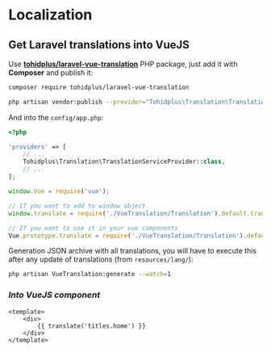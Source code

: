 # Localization

## **Get Laravel translations into VueJS**

Use [**tohidplus/laravel-vue-translation**](https://github.com/tohidplus/laravel-vue-translation) PHP package, just add it with **Composer** and publish it:

```bash
composer require tohidplus/laravel-vue-translation

php artisan vendor:publish --provider="Tohidplus\Translation\TranslationServiceProvider"
```

And into the `config/app.php`:

<vue-code-info ext="php" path="config/app.php"></vue-code-info>

```php
<?php

'providers' => [
    // ...
    Tohidplus\Translation\TranslationServiceProvider::class,
    // ...
];
```

<vue-code-info ext="js" path="resources/js/app.js"></vue-code-info>

```js
window.Vue = require('vue');

// If you want to add to window object
window.translate = require('./VueTranslation/Translation').default.translate;

// If you want to use it in your vue components
Vue.prototype.translate = require('./VueTranslation/Translation').default.translate;
```

Generation JSON archive with all translations, you will have to execute this after any update of translations (from `resources/lang/`):

```bash
php artisan VueTranslation:generate --watch=1
```

### *Into VueJS component*

<vue-code-info ext="vue" path="/resources/js/components/my-component.vue"></vue-code-info>

```vue
<template>
    <div>
        {{ translate('titles.home') }}
    </div>
</template>
```
